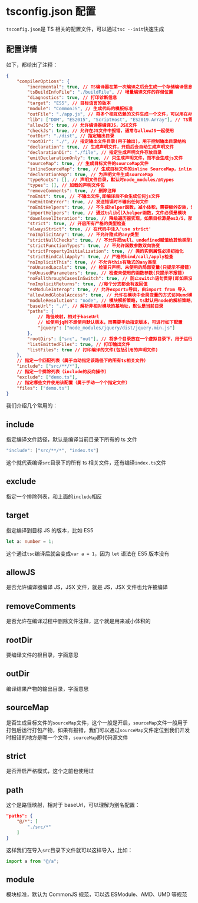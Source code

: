 # tsconfig.json 配置

`tsconfig.json`是 TS 相关的配置文件，可以通过`tsc --init`快速生成

## 配置详情

如下，都给出了注释：

```json
{
	"compilerOptions": {
		"incremental": true, // TS编译器在第一次编译之后会生成一个存储编译信息的文件，第二次编译会在第一次的基础上进行增量编译，可以提高编译的速度
		"tsBuildInfoFile": "./buildFile", // 增量编译文件的存储位置
		"diagnostics": true, // 打印诊断信息
		"target": "ES5", // 目标语言的版本
		"module": "CommonJS", // 生成代码的模板标准
		"outFile": "./app.js", // 将多个相互依赖的文件生成一个文件，可以用在AMD模块中，即开启时应设置"module": "AMD",
		"lib": ["DOM", "ES2015", "ScriptHost", "ES2019.Array"], // TS需要引用的库，即声明文件，es5 默认引用dom、es5、scripthost,如需要使用es的高级版本特性，通常都需要配置，如es8的数组新特性需要引入"ES2019.Array",
		"allowJS": true, // 允许编译器编译JS，JSX文件
		"checkJs": true, // 允许在JS文件中报错，通常与allowJS一起使用
		"outDir": "./dist", // 指定输出目录
		"rootDir": "./", // 指定输出文件目录(用于输出)，用于控制输出目录结构
		"declaration": true, // 生成声明文件，开启后会自动生成声明文件
		"declarationDir": "./file", // 指定生成声明文件存放目录
		"emitDeclarationOnly": true, // 只生成声明文件，而不会生成js文件
		"sourceMap": true, // 生成目标文件的sourceMap文件
		"inlineSourceMap": true, // 生成目标文件的inline SourceMap，inline SourceMap会包含在生成的js文件中
		"declarationMap": true, // 为声明文件生成sourceMap
		"typeRoots": [], // 声明文件目录，默认时node_modules/@types
		"types": [], // 加载的声明文件包
		"removeComments": true, // 删除注释
		"noEmit": true, // 不输出文件,即编译后不会生成任何js文件
		"noEmitOnError": true, // 发送错误时不输出任何文件
		"noEmitHelpers": true, // 不生成helper函数，减小体积，需要额外安装，常配合importHelpers一起使用
		"importHelpers": true, // 通过tslib引入helper函数，文件必须是模块
		"downlevelIteration": true, // 降级遍历器实现，如果目标源是es3/5，那么遍历器会有降级的实现
		"strict": true, // 开启所有严格的类型检查
		"alwaysStrict": true, // 在代码中注入'use strict'
		"noImplicitAny": true, // 不允许隐式的any类型
		"strictNullChecks": true, // 不允许把null、undefined赋值给其他类型的变量
		"strictFunctionTypes": true, // 不允许函数参数双向协变
		"strictPropertyInitialization": true, // 类的实例属性必须初始化
		"strictBindCallApply": true, // 严格的bind/call/apply检查
		"noImplicitThis": true, // 不允许this有隐式的any类型
		"noUnusedLocals": true, // 检查只声明、未使用的局部变量(只提示不报错)
		"noUnusedParameters": true, // 检查未使用的函数参数(只提示不报错)
		"noFallthroughCasesInSwitch": true, // 防止switch语句贯穿(即如果没有break语句后面不会执行)
		"noImplicitReturns": true, //每个分支都会有返回值
		"esModuleInterop": true, // 允许export=导出，由import from 导入
		"allowUmdGlobalAccess": true, // 允许在模块中全局变量的方式访问umd模块
		"moduleResolution": "node", // 模块解析策略，ts默认用node的解析策略，即相对的方式导入
		"baseUrl": "./", // 解析非相对模块的基地址，默认是当前目录
		"paths": {
			// 路径映射，相对于baseUrl
			// 如使用jq时不想使用默认版本，而需要手动指定版本，可进行如下配置
			"jquery": ["node_modules/jquery/dist/jquery.min.js"]
		},
		"rootDirs": ["src", "out"], // 将多个目录放在一个虚拟目录下，用于运行时，即编译后引入文件的位置可能发生变化，这也设置可以虚拟src和out在同一个目录下，不用再去改变路径也不会报错
		"listEmittedFiles": true, // 打印输出文件
		"listFiles": true // 打印编译的文件(包括引用的声明文件)
	},
	// 指定一个匹配列表（属于自动指定该路径下的所有ts相关文件）
	"include": ["src/**/*"],
	// 指定一个排除列表（include的反向操作）
	"exclude": ["demo.ts"],
	// 指定哪些文件使用该配置（属于手动一个个指定文件）
	"files": ["demo.ts"]
}
```

我们介绍几个常用的：

## include

指定编译文件路径，默认是编译当前目录下所有的 ts 文件

```ts
"include": ["src/**/*", "index.ts"]
```

这个就代表编译`src`目录下的所有 ts 相关文件，还有编译`index.ts`文件

## exclude

指定一个排除列表，和上面的`include`相反

## target

指定编译到目标 JS 的版本，比如 ES5

```ts
let a: number = 1;
```

这个通过`tsc`编译后就会变成`var a = 1`，因为 `let` 语法在 ES5 版本没有

## allowJS

是否允许编译器编译 JS，JSX 文件，就是 JS，JSX 文件也允许被编译

## removeComments

是否允许在编译过程中删除文件注释，这个就是用来减小体积的

## rootDir

要编译文件的根目录，字面意思

## outDir

编译结果产物的输出目录，字面意思

## sourceMap

是否生成目标文件的`sourceMap`文件，这个一般是开启，`sourceMap`文件一般用于打包后运行打包产物，如果有报错，我们可以通过`sourceMap`文件定位到我们开发时报错的地方是哪一个文件，`sourceMap`即代码源文件

## strict

是否开启严格模式，这个之前也使用过

## path

这个是路径映射，相对于 baseUrl，可以理解为别名配置：

```json
"paths": {
    "@/*": [
        "./src/*"
    ]
}
```

这样我们在导入`src`目录下文件就可以这样导入，比如：

```ts
import a from "@/a";
```

## module

模块标准，默认为 CommonJS 规范，可以选 ESModule、AMD、UMD 等规范
